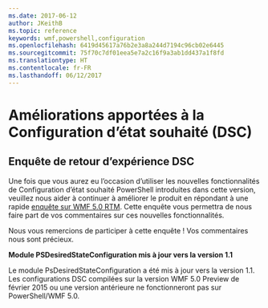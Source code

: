 ```yaml
---
ms.date: 2017-06-12
author: JKeithB
ms.topic: reference
keywords: wmf,powershell,configuration
ms.openlocfilehash: 6419d45617a76b2e3a8a244d7194c96cb02e6445
ms.sourcegitcommit: 75f70c7df01eea5e7a2c16f9a3ab1dd437a1f8fd
ms.translationtype: HT
ms.contentlocale: fr-FR
ms.lasthandoff: 06/12/2017
---
```

<a id="improvements-in-desired-state-configuration-dsc" class="xliff"></a>
# Améliorations apportées à la Configuration d’état souhaité (DSC)

<a id="dsc-feedback-survey" class="xliff"></a>
## Enquête de retour d’expérience DSC   

Une fois que vous aurez eu l’occasion d’utiliser les nouvelles fonctionnalités de Configuration d’état souhaité PowerShell introduites dans cette version, veuillez nous aider à continuer à améliorer le produit en répondant à une rapide [enquête sur WMF 5.0 RTM](https://www.surveymonkey.com/r/SGLQM5W). Cette enquête vous permettra de nous faire part de vos commentaires sur ces nouvelles fonctionnalités. 

Nous vous remercions de participer à cette enquête ! Vos commentaires nous sont précieux.  

**Module PSDesiredStateConfiguration mis à jour vers la version 1.1**

Le module PsDesiredStateConfiguration a été mis à jour vers la version 1.1. Les configurations DSC compilées sur la version WMF 5.0 Preview de février 2015 ou une version antérieure ne fonctionneront pas sur PowerShell/WMF 5.0. 

